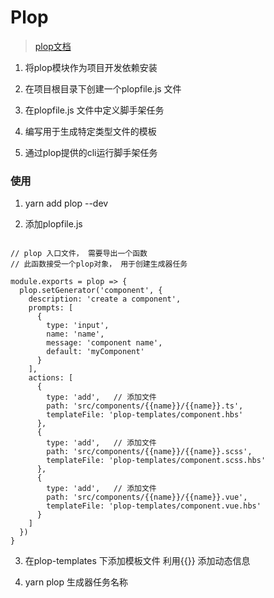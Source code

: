 # Plop

> [plop文档](https://www.npmjs.com/package/plop)

1. 将plop模块作为项目开发依赖安装

2. 在项目根目录下创建一个plopfile.js 文件

3. 在plopfile.js 文件中定义脚手架任务

4. 编写用于生成特定类型文件的模板

5. 通过plop提供的cli运行脚手架任务

### 使用

1. yarn add plop --dev

2. 添加plopfile.js

```

// plop 入口文件， 需要导出一个函数
// 此函数接受一个plop对象， 用于创建生成器任务

module.exports = plop => {
  plop.setGenerator('component', {
    description: 'create a component',
    prompts: [
      {
        type: 'input',
        name: 'name',
        message: 'component name',
        default: 'myComponent'
      }
    ],
    actions: [
      {
        type: 'add',   // 添加文件
        path: 'src/components/{{name}}/{{name}}.ts',
        templateFile: 'plop-templates/component.hbs'
      },
      {
        type: 'add',   // 添加文件
        path: 'src/components/{{name}}/{{name}}.scss',
        templateFile: 'plop-templates/component.scss.hbs'
      },
      {
        type: 'add',   // 添加文件
        path: 'src/components/{{name}}/{{name}}.vue',
        templateFile: 'plop-templates/component.vue.hbs'
      }
    ]
  })
}

```

3. 在plop-templates 下添加模板文件 利用{{}} 添加动态信息

4. yarn plop 生成器任务名称
